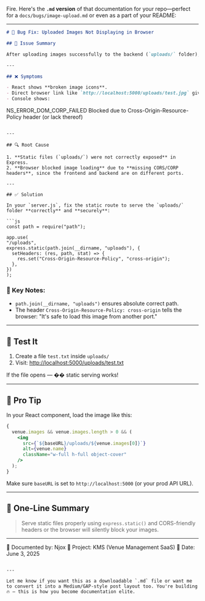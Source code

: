 Fire. Here's the **`.md` version** of that documentation for your repo—perfect for a `docs/bugs/image-upload.md` or even as a part of your README:

---

```markdown
# 🐞 Bug Fix: Uploaded Images Not Displaying in Browser

## 🧩 Issue Summary

After uploading images successfully to the backend (`uploads/` folder), the images would not display in the frontend (React) or open directly via browser.

---

## ❌ Symptoms

- React shows **broken image icons**.
- Direct browser link like `http://localhost:5000/uploads/test.jpg` gives **blank or 404**.
- Console shows:
```

NS_ERROR_DOM_CORP_FAILED
Blocked due to Cross-Origin-Resource-Policy header (or lack thereof)

````

---

## 🔍 Root Cause

1. **Static files (`uploads/`) were not correctly exposed** in Express.
2. **Browser blocked image loading** due to **missing CORS/CORP headers**, since the frontend and backend are on different ports.

---

## ✅ Solution

In your `server.js`, fix the static route to serve the `uploads/` folder **correctly** and **securely**:

```js
const path = require("path");

app.use(
"/uploads",
express.static(path.join(__dirname, "uploads"), {
  setHeaders: (res, path, stat) => {
    res.set("Cross-Origin-Resource-Policy", "cross-origin");
  },
})
);
````

### 🔑 Key Notes:

- `path.join(__dirname, "uploads")` ensures absolute correct path.
- The header `Cross-Origin-Resource-Policy: cross-origin` tells the browser: "It's safe to load this image from another port."

---

## 🧪 Test It

1. Create a file `test.txt` inside `uploads/`
2. Visit: [http://localhost:5000/uploads/test.txt](http://localhost:5000/uploads/test.txt)

If the file opens — �� static serving works!

---

## 🧠 Pro Tip

In your React component, load the image like this:

```jsx
{
  venue.images && venue.images.length > 0 && (
    <img
      src={`${baseURL}/uploads/${venue.images[0]}`}
      alt={venue.name}
      className="w-full h-full object-cover"
    />
  );
}
```

Make sure `baseURL` is set to `http://localhost:5000` (or your prod API URL).

---

## 🚀 One-Line Summary

> Serve static files properly using `express.static()` and CORS-friendly headers or the browser will silently block your images.

---

🧠 Documented by: Njox
🦁 Project: KMS (Venue Management SaaS)
📅 Date: June 3, 2025

```

---

Let me know if you want this as a downloadable `.md` file or want me to convert it into a Medium/GAP-style post layout too. You're building 🔥 — this is how you become documentation elite.
```
